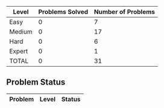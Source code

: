 |Level|Problems Solved|Number of Problems|
|-----|---------------|------------------|
|Easy|0|7|
|Medium|0|17|
|Hard|0|6|
|Expert|0|1|
|TOTAL|0|31|

Problem Status
---
|Problem|Level|Status|
|-------|-----|------|

